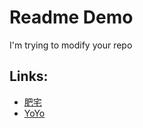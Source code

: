 # Readme Demo
I'm trying to modify your repo

## Links:
- [肥宅](https://syokujinau.github.io/hentai/)
- [YoYo](https://yoyohung.com/106-2NCHUIT-web)